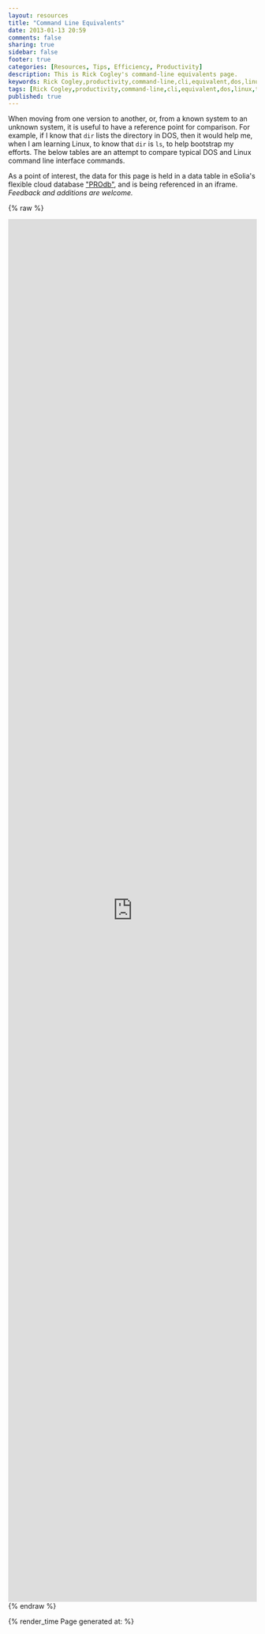 ```yaml
---
layout: resources
title: "Command Line Equivalents"
date: 2013-01-13 20:59
comments: false
sharing: true
sidebar: false
footer: true
categories: [Resources, Tips, Efficiency, Productivity]
description: This is Rick Cogley's command-line equivalents page.
keywords: Rick Cogley,productivity,command-line,cli,equivalent,dos,linux,terminal 
tags: [Rick Cogley,productivity,command-line,cli,equivalent,dos,linux,terminal]
published: true
---
```

When moving from one version to another, or, from a known system to an unknown system, it is useful to have a reference point for comparison. For example, if I know that ``dir`` lists the directory in DOS, then it would help me, when I am learning Linux, to know that ``dir`` is ``ls``, to help bootstrap my efforts. The below tables are an attempt to compare typical DOS and Linux command line interface commands. 

As a point of interest, the data for this page is held in a data table in eSolia's flexible cloud database ["PROdb"](http://www.esolia.com/prodb), and is being referenced in an iframe. _Feedback and additions are welcome._

{% raw %} 
<iframe width='100%' height='2800' frameborder='0' allowtransparency='true' scrolling='yes' src='https://pro.dbflex.net/secure/embedded/db/15331/view.aspx?id=983340'></iframe>
{% endraw %}

{% render_time Page generated at: %}

